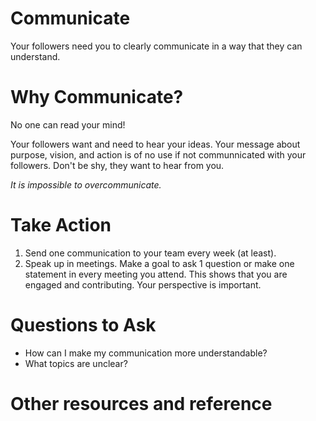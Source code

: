 # Communicate
Your followers need you to clearly communicate in a way that they can understand.

# Why Communicate?
No one can read your mind!

Your followers want and need to hear your ideas.  Your message about purpose, vision, and action is of no use if not communnicated with your followers.
Don't be shy, they want to hear from you.

_It is impossible to overcommunicate._

# Take Action
1. Send one communication to your team every week (at least).
2. Speak up in meetings.  Make a goal to ask 1 question or make one statement in every meeting you attend.  This shows that you are engaged and contributing.  Your perspective is important.

# Questions to Ask
- How can I make my communication more understandable?
- What topics are unclear?

# Other resources and reference
